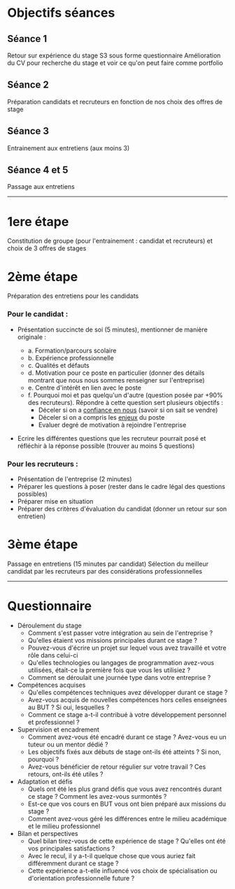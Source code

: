 # Objectifs séances
## Séance 1
Retour sur expérience du stage S3 sous forme questionnaire
Amélioration du CV pour recherche du stage et voir ce qu'on peut faire comme portfolio

## Séance 2
Préparation candidats et recruteurs en fonction de nos choix des offres de stage

## Séance 3
Entrainement aux entretiens (aux moins 3)

## Séance 4 et 5
Passage aux entretiens

---
# 1ere étape
Constitution de groupe (pour l'entrainement : candidat et recruteurs) et choix de 3 offres de stages
# 2ème étape 
Préparation des entretiens pour les candidats
### Pour le candidat : 
- Présentation succincte de soi (5 minutes), mentionner de manière originale :
	- a. Formation/parcours scolaire
	- b. Expérience professionnelle
	- c. Qualités et défauts
	- d. Motivation pour ce poste en particulier (donner des détails montrant que nous nous sommes renseigner sur l'entreprise)
	- e. Centre d'intérêt en lien avec le poste
	- f. Pourquoi moi et pas quelqu'un d'autre (question posée par +90% des recruteurs). Répondre à cette question sert plusieurs objectifs :
		- Déceler si on a <u>confiance en nous</u> (savoir si on sait se vendre)
		- Déceler si on a compris les <u>enjeux</u> du poste
		- Evaluer degré de motivation à rejoindre l'entreprise

- Ecrire les différentes questions que les recruteur pourrait posé et réfléchir à la réponse possible (trouver au moins 5 questions)
### Pour les recruteurs : 
- Présentation de l'entreprise (2 minutes)
- Préparer les questions à poser (rester dans le cadre légal des questions possibles)
- Préparer mise en situation
- Préparer des critères d'évaluation du candidat (donner un retour sur son entretien)
# 3ème étape
Passage en entretiens (15 minutes par candidat)
Sélection du meilleur candidat par les recruteurs par des considérations professionnelles

---
# Questionnaire 
- Déroulement du stage
	- Comment s'est passer votre intégration au sein de l'entreprise ?
	- Qu'elles étaient vos missions principales durant ce stage ?
	- Pouvez-vous d'écrire un projet sur lequel vous avez travaillé et votre rôle dans celui-ci
	- Qu'elles technologies ou langages de programmation avez-vous utilisées, était-ce la première fois que vous les utilisiez ?
	- Comment se déroulait une journée type dans votre entreprise ?
- Compétences acquises
	- Qu'elles compétences techniques avez développer durant ce stage ?
	- Avez-vous acquis de nouvelles compétences hors celles enseignées au BUT ? Si oui, lesquelles ?
	- Comment ce stage a-t-il contribué à votre développement personnel et professionnel ?
- Supervision et encadrement
	- Comment avez-vous été encadré durant ce stage ? Avez-vous eu un tuteur ou un mentor dédié ?
	- Les objectifs fixés aux débuts de stage ont-ils été atteints ? Si non, pourquoi ?
	- Avez-vous bénéficier de retour régulier sur votre travail ? Ces retours, ont-ils été utiles ?
- Adaptation et défis
	- Quels ont été les plus grand défis que vous avez rencontrés durant ce stage ? Comment les avez-vous surmontés ?
	- Est-ce que vos cours en BUT vous ont bien préparé aux missions du stage ?
	- Comment avez-vous géré les différences entre le milieu académique et le milieu professionnel
- Bilan et perspectives
	- Quel bilan tirez-vous de cette expérience de stage ? Qu'elles ont été vos principales satisfactions ?
	- Avec le recul, il y a-t-il quelque chose que vous auriez fait différemment durant ce stage ?
	- Cette expérience a-t-elle influencé vos choix de spécialisation ou d'orientation professionnelle future ?